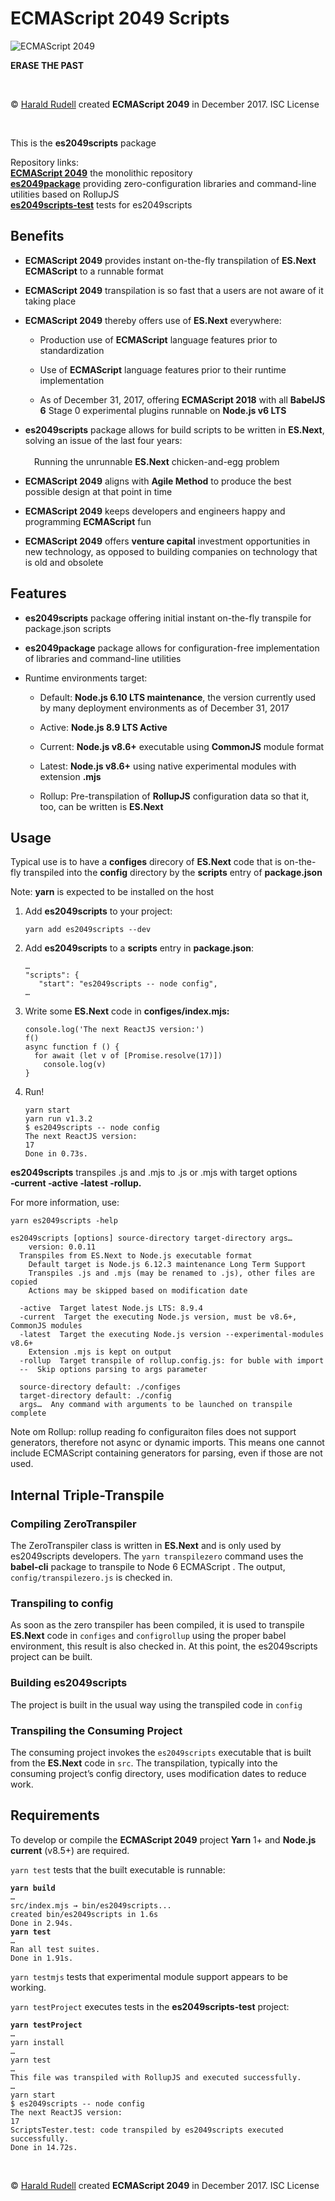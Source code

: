 <!doctype html>
<title>ECMAScript 2049 readme</title>
<h1>ECMAScript 2049 Scripts</h1>
<img src="./assets/ECMAScript 2049.png" alt="ECMAScript 2049" />
<p><strong>ERASE THE PAST</strong></p>
<p>&emsp;</p>
<p>© <a href=http://haraldrudell.com>Harald Rudell</a> created <strong>ECMAScript 2049</strong> in December 2017. ISC License</p>
<p>&emsp;</p>

<p>This is the <strong>es2049scripts</strong> package</p>
<p>Repository links:<br />
<strong><a href=https://github.com/haraldrudell/ECMAScript2049>ECMAScript 2049</a></strong> the monolithic repository<br />
<strong><a href=https://github.com/haraldrudell/ECMAScript2049/tree/master/workspace/packages/es2049package>es2049package</a></strong> providing zero-configuration libraries and command-line utilities based on RollupJS<br />
<strong><a href=https://github.com/haraldrudell/ECMAScript2049/tree/master/es2049scripts-test>es2049scripts-test</a></strong> tests for es2049scripts</p>

<h2>Benefits</h2>
<ul>
  <li><p><strong>ECMAScript 2049</strong> provides instant on-the-fly transpilation of <strong>ES.Next ECMAScript</strong> to a runnable format</p></li>
  <li><p><strong>ECMAScript 2049</strong> transpilation is so fast that a users are not aware of it taking place</p></li>
  <li><p><strong>ECMAScript 2049</strong> thereby offers use of <strong>ES.Next</strong> everywhere:</p>
    <ul>
      <li><p>Production use of <strong>ECMAScript</strong> language features prior to standardization</p></li>
      <li><p>Use of <strong>ECMAScript</strong> language features prior to their runtime implementation</p></li>
      <li><p>As of December 31, 2017, offering <strong>ECMAScript 2018</strong> with all <strong>BabelJS 6</strong> Stage 0 experimental plugins runnable on <strong>Node.js v6 LTS</strong></p></li>
  </ul></li>
  <li><p><strong>es2049scripts</strong> package allows for build scripts to be written in <strong>ES.Next</strong>, solving an issue of the last four years:<br /><br />&emsp;Running the unrunnable <strong>ES.Next</strong> chicken-and-egg problem</p></li>
  <li><p><strong>ECMAScript 2049</strong> aligns with <strong>Agile Method</strong> to produce the best possible design at that point in time</li>
  <li><p><strong>ECMAScript 2049</strong> keeps developers and engineers happy and programming <strong>ECMAScript</strong> fun</li>
  <li><p><strong>ECMAScript 2049</strong> offers <strong>venture capital</strong> investment opportunities in new technology, as opposed to building companies on technology that is old and obsolete</li>
</ul>

<h2>Features</h2>
<ul>
  <li><p><strong>es2049scripts</strong> package offering initial instant on-the-fly transpile for package.json scripts</p></li>
  <li><p><strong>es2049package</strong> package allows for configuration-free implementation of libraries and command-line utilities</p></li>
  <li><p>Runtime environments target:</p>
    <ul>
      <li><p>Default: <strong>Node.js 6.10 LTS maintenance</strong>, the version currently used by many deployment environments as of December 31, 2017</p></li>
      <li><p>Active: <strong>Node.js 8.9 LTS Active</strong></p></li>
      <li><p>Current: <strong>Node.js v8.6+</strong> executable using <strong>CommonJS</strong> module format</p></li>
      <li><p>Latest: <strong>Node.js v8.6+</strong> using native experimental modules with extension <strong>.mjs</strong></p></li>
      <li><p>Rollup: Pre-transpilation of <strong>RollupJS</strong> configuration data so that it, too, can be written is <strong>ES.Next</strong></p></li>
  </ul></li>
</ul>

<h2>Usage</h2>
<p>Typical use is to have a <strong>configes</strong> direcory of <strong>ES.Next</strong> code that is on-the-fly transpiled into the <strong>config</strong> directory by the <strong>scripts</strong> entry of <strong>package.json</strong></p>
<p>Note: <strong>yarn</strong> is expected to be installed on the host</p>
<ol>
  <li><p>Add <strong>es2049scripts</strong> to your project:</p>
  <pre><code>yarn add es2049scripts --dev</code></pre></li>
  <li><p>Add <strong>es2049scripts</strong> to a <strong>scripts</strong> entry in <strong>package.json</strong>:<br />
  <pre><code>…
"scripts": {
   "start": "es2049scripts -- node config",
…</code></pre></p></li>
  <li><p>Write some <strong>ES.Next</strong> code in <strong>configes/index.mjs:</strong></p>
  <pre><code>console.log('The next ReactJS version:')
f()
async function f () {
  for await (let v of [Promise.resolve(17)])
    console.log(v)
}</code></pre></li>
  <li><p>Run!</p>
  <pre><code>yarn start
yarn run v1.3.2
$ es2049scripts -- node config
The next ReactJS version:
17
Done in 0.73s.
</code></pre></li>
</ol>
<p><strong>es2049scripts</strong> transpiles .js and .mjs to .js or .mjs with target options <strong>&#8209;current &#8209;active &#8209;latest &#8209;rollup.</strong></p>
<p>For more information, use:</p>
<pre><code>yarn es2049scripts &#8209;help</code></pre>
<pre><code>es2049scripts [options] source-directory target-directory args…
    version: 0.0.11
  Transpiles from ES.Next to Node.js executable format
    Default target is Node.js 6.12.3 maintenance Long Term Support
    Transpiles .js and .mjs (may be renamed to .js), other files are copied
    Actions may be skipped based on modification date
&emsp;
  -active  Target latest Node.js LTS: 8.9.4
  -current  Target the executing Node.js version, must be v8.6+, CommonJS modules
  -latest  Target the executing Node.js version --experimental-modules v8.6+
    Extension .mjs is kept on output
  -rollup  Target transpile of rollup.config.js: for buble with import
  --  Skip options parsing to args parameter
&emsp;
  source-directory default: ./configes
  target-directory default: ./config
  args…  Any command with arguments to be launched on transpile complete</code></pre>
<p>Note om Rollup: rollup reading fo configuraiton files does not support generators, therefore not async or dynamic imports. This means one cannot include ECMAScript containing generators for parsing, even if those are not used.</p>

<h2>Internal Triple-Transpile</h2>
<h3>Compiling ZeroTranspiler</h3>
<p>The ZeroTranspiler class is written in <strong>ES.Next</strong> and is only used by es2049scripts developers. The <code>yarn transpilezero</code> command uses the <strong>babel-cli</strong> package to transpile to Node 6 ECMAScript . The output, <code>config/transpilezero.js</code> is checked in.
<h3>Transpiling to config</h3>
<p>As soon as the zero transpiler has been compiled, it is used to transpile <strong>ES.Next</strong> code in <code>configes</code> and <code>configrollup</code> using the proper babel environment, this result is also checked in. At this point, the es2049scripts project can be built.</p>
<h3>Building es2049scripts</h3>
<p>The project is built in the usual way using the transpiled code in <code>config</code>
<h3>Transpiling the Consuming Project</h3>
<p>The consuming project invokes the <code>es2049scripts</code> executable that is built from the <strong>ES.Next</strong> code in <code>src</code>. The transpilation, typically into the consuming project’s config directory, uses modification dates to reduce work.

<h2>Requirements</h2>
<p>To develop or compile the <strong>ECMAScript 2049</strong> project <strong>Yarn</strong> 1+ and <strong>Node.js current</strong> (v8.5+) are required.</p>
<p><code>yarn test</code> tests that the built executable is runnable:</p>
<pre><code><strong>yarn build</strong>
…
src/index.mjs → bin/es2049scripts...
created bin/es2049scripts in 1.6s
Done in 2.94s.
<strong>yarn test</strong>
…
Ran all test suites.
Done in 1.91s.
</code></pre>
<p><code>yarn testmjs</code> tests that experimental module support appears to be working.</p>
<p><code>yarn testProject</code> executes tests in the <strong>es2049scripts-test</strong> project:</p>
<pre><code><strong>yarn testProject</strong>
…
yarn install
…
yarn test
…
This file was transpiled with RollupJS and executed successfully.
…
yarn start
$ es2049scripts -- node config
The next ReactJS version:
17
ScriptsTester.test: code transpiled by es2049scripts executed successfully.
Done in 14.72s.
</code></pre>
<p>&emsp;</p>

<p>© <a href=http://haraldrudell.com>Harald Rudell</a> created <strong>ECMAScript 2049</strong> in December 2017. ISC License</p>

